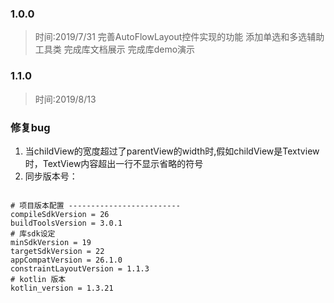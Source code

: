 ### 1.0.0

> 时间:2019/7/31
> 完善AutoFlowLayout控件实现的功能
> 添加单选和多选辅助工具类
> 完成库文档展示
> 完成库demo演示

### 1.1.0

> 时间:2019/8/13

### 修复bug

1. 当childView的宽度超过了parentView的width时,假如childView是Textview时，TextView内容超出一行不显示省略的符号
2. 同步版本号：

```

# 项目版本配置 -------------------------
compileSdkVersion = 26
buildToolsVersion = 3.0.1
# 库sdk设定
minSdkVersion = 19
targetSdkVersion = 22
appCompatVersion = 26.1.0
constraintLayoutVersion = 1.1.3
# kotlin 版本
kotlin_version = 1.3.21

```

